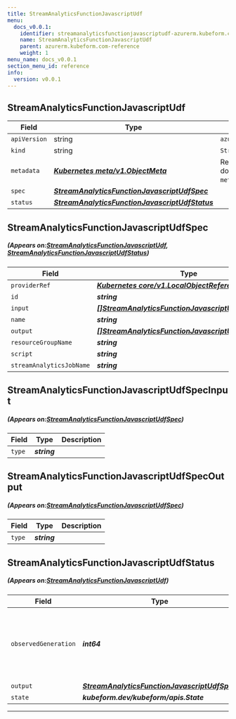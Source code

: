 ```yaml
---
title: StreamAnalyticsFunctionJavascriptUdf
menu:
  docs_v0.0.1:
    identifier: streamanalyticsfunctionjavascriptudf-azurerm.kubeform.com
    name: StreamAnalyticsFunctionJavascriptUdf
    parent: azurerm.kubeform.com-reference
    weight: 1
menu_name: docs_v0.0.1
section_menu_id: reference
info:
  version: v0.0.1
---
```


## StreamAnalyticsFunctionJavascriptUdf
| Field | Type | Description |
| ------ | ----- | ----------- |
| `apiVersion` | string | `azurerm.kubeform.com/v1alpha1` |
|    `kind` | string | `StreamAnalyticsFunctionJavascriptUdf` |
| `metadata` | ***[Kubernetes meta/v1.ObjectMeta](https://kubernetes.io/docs/reference/generated/kubernetes-api/v1.13/#objectmeta-v1-meta)***|Refer to the Kubernetes API documentation for the fields of the `metadata` field.|
| `spec` | ***[StreamAnalyticsFunctionJavascriptUdfSpec](#StreamAnalyticsFunctionJavascriptUdfSpec)***||
| `status` | ***[StreamAnalyticsFunctionJavascriptUdfStatus](#StreamAnalyticsFunctionJavascriptUdfStatus)***||
## StreamAnalyticsFunctionJavascriptUdfSpec
##### (Appears on:[StreamAnalyticsFunctionJavascriptUdf](#StreamAnalyticsFunctionJavascriptUdf), [StreamAnalyticsFunctionJavascriptUdfStatus](#StreamAnalyticsFunctionJavascriptUdfStatus))
| Field | Type | Description |
| ------ | ----- | ----------- |
| `providerRef` | ***[Kubernetes core/v1.LocalObjectReference](https://kubernetes.io/docs/reference/generated/kubernetes-api/v1.13/#localobjectreference-v1-core)***||
| `id` | ***string***||
| `input` | ***[[]StreamAnalyticsFunctionJavascriptUdfSpecInput](#StreamAnalyticsFunctionJavascriptUdfSpecInput)***||
| `name` | ***string***||
| `output` | ***[[]StreamAnalyticsFunctionJavascriptUdfSpecOutput](#StreamAnalyticsFunctionJavascriptUdfSpecOutput)***||
| `resourceGroupName` | ***string***||
| `script` | ***string***||
| `streamAnalyticsJobName` | ***string***||
## StreamAnalyticsFunctionJavascriptUdfSpecInput
##### (Appears on:[StreamAnalyticsFunctionJavascriptUdfSpec](#StreamAnalyticsFunctionJavascriptUdfSpec))
| Field | Type | Description |
| ------ | ----- | ----------- |
| `type` | ***string***||
## StreamAnalyticsFunctionJavascriptUdfSpecOutput
##### (Appears on:[StreamAnalyticsFunctionJavascriptUdfSpec](#StreamAnalyticsFunctionJavascriptUdfSpec))
| Field | Type | Description |
| ------ | ----- | ----------- |
| `type` | ***string***||
## StreamAnalyticsFunctionJavascriptUdfStatus
##### (Appears on:[StreamAnalyticsFunctionJavascriptUdf](#StreamAnalyticsFunctionJavascriptUdf))
| Field | Type | Description |
| ------ | ----- | ----------- |
| `observedGeneration` | ***int64***| ***(Optional)*** Resource generation, which is updated on mutation by the API Server.|
| `output` | ***[StreamAnalyticsFunctionJavascriptUdfSpec](#StreamAnalyticsFunctionJavascriptUdfSpec)***| ***(Optional)*** |
| `state` | ***kubeform.dev/kubeform/apis.State***| ***(Optional)*** |
---
